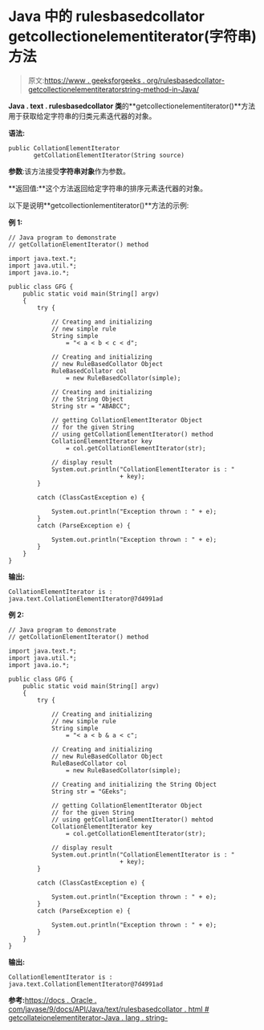 # Java 中的 rulesbasedcollator getcollectionelementiterator(字符串)方法

> 原文:[https://www . geeksforgeeks . org/rulesbasedcollator-getcollectionelementiteratorstring-method-in-Java/](https://www.geeksforgeeks.org/rulebasedcollator-getcollationelementiteratorstring-method-in-java/)

**Java . text . rulesbasedcollator 类**的**getcollectionelementiterator()**方法用于获取给定字符串的归类元素迭代器的对象。

**语法:**

```
public CollationElementIterator
       getCollationElementIterator(String source)

```

**参数**:该方法接受**字符串对象**作为参数。

**返回值:**这个方法返回给定字符串的排序元素迭代器的对象。

以下是说明**getcollectionlementiterator()**方法的示例:

**例 1:**

```
// Java program to demonstrate
// getCollationElementIterator() method

import java.text.*;
import java.util.*;
import java.io.*;

public class GFG {
    public static void main(String[] argv)
    {
        try {

            // Creating and initializing
            // new simple rule
            String simple
                = "< a < b < c < d";

            // Creating and initializing
            // new RuleBasedCollator Object
            RuleBasedCollator col
                = new RuleBasedCollator(simple);

            // Creating and initializing
            // the String Object
            String str = "ABABCC";

            // getting CollationElementIterator Object
            // for the given String
            // using getCollationElementIterator() method
            CollationElementIterator key
                = col.getCollationElementIterator(str);

            // display result
            System.out.println("CollationElementIterator is : "
                               + key);
        }

        catch (ClassCastException e) {

            System.out.println("Exception thrown : " + e);
        }
        catch (ParseException e) {

            System.out.println("Exception thrown : " + e);
        }
    }
}
```

**输出:**

```
CollationElementIterator is : java.text.CollationElementIterator@7d4991ad

```

**例 2:**

```
// Java program to demonstrate
// getCollationElementIterator() method

import java.text.*;
import java.util.*;
import java.io.*;

public class GFG {
    public static void main(String[] argv)
    {
        try {

            // Creating and initializing
            // new simple rule
            String simple
                = "< a < b & a < c";

            // Creating and initializing
            // new RuleBasedCollator Object
            RuleBasedCollator col
                = new RuleBasedCollator(simple);

            // Creating and initializing the String Object
            String str = "GEeks";

            // getting CollationElementIterator Object
            // for the given String
            // using getCollationElementIterator() mehtod
            CollationElementIterator key
                = col.getCollationElementIterator(str);

            // display result
            System.out.println("CollationElementIterator is : "
                               + key);
        }

        catch (ClassCastException e) {

            System.out.println("Exception thrown : " + e);
        }
        catch (ParseException e) {

            System.out.println("Exception thrown : " + e);
        }
    }
}
```

**输出:**

```
CollationElementIterator is : java.text.CollationElementIterator@7d4991ad

```

**参考:**[https://docs . Oracle . com/javase/9/docs/API/Java/text/rulesbasedcollator . html # getcollateionelementiterator-Java . lang . string-](https://docs.oracle.com/javase/9/docs/api/java/text/RuleBasedCollator.html#getCollationElementIterator-java.lang.String-)